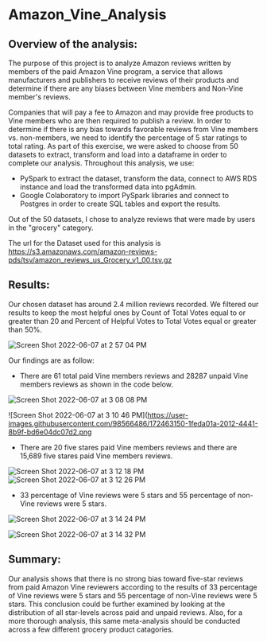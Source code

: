 # Amazon_Vine_Analysis

## Overview of the analysis:
The purpose of this project is to analyze Amazon reviews written by members of the paid Amazon Vine program, a service that allows manufacturers and publishers to receive reviews of their products and determine if there are any biases between Vine members and Non-Vine member's reviews.

Companies that will pay a fee to Amazon and may provide free products to Vine members who are then required to publish a review. In order to determine if there is any bias towards favorable reviews from Vine members vs. non-members, we need to identify the percentage of 5 star ratings to total rating. As part of this exercise, we were asked to choose from 50 datasets to extract, transform and load into a dataframe in order to complete our analysis. Throughout this analysis, we use:

* PySpark to extract the dataset, transform the data, connect to AWS RDS instance and load the transformed data into pgAdmin.
* Google Colaboratory to import PySpark libraries and connect to Postgres in order to create SQL tables and export the results.

Out of the 50 datasets, I chose to analyze reviews that were made by users in the "grocery" category.

The url for the Dataset used for this analysis is https://s3.amazonaws.com/amazon-reviews-pds/tsv/amazon_reviews_us_Grocery_v1_00.tsv.gz



## Results: 

Our chosen dataset has around 2.4 million reviews recorded.  We filtered our results to keep the most helpful ones by Count of Total Votes equal to or greater than 20 and Percent of Helpful Votes to Total Votes equal or greater than 50%.

![Screen Shot 2022-06-07 at 2 57 04 PM](https://user-images.githubusercontent.com/98566486/172460897-4e3018b4-773d-4d5d-a2cc-361f3d27d487.png)

Our findings are as follow:

* There are 61 total paid Vine members reviews and 28287 unpaid Vine members reviews as shown in the code below.

![Screen Shot 2022-06-07 at 3 08 08 PM](https://user-images.githubusercontent.com/98566486/172463047-e1a42fee-3b3e-442a-b5e3-e9dc04092bca.png)


![Screen Shot 2022-06-07 at 3 10 46 PM](https://user-images.githubusercontent.com/98566486/172463150-1feda01a-2012-4441-8b9f-bd6e04dc07d2.png

* There are 20 five stares paid Vine members reviews and there are 15,689 five stares paid Vine members reviews.

![Screen Shot 2022-06-07 at 3 12 18 PM](https://user-images.githubusercontent.com/98566486/172463549-706b439d-6ad6-4f8a-886f-2f398b93cef7.png)
![Screen Shot 2022-06-07 at 3 12 26 PM](https://user-images.githubusercontent.com/98566486/172463556-a1080229-86b8-4a7b-9fdc-f1598bbcbbf4.png)

* 33 percentage of Vine reviews were 5 stars and  55 percentage of non-Vine reviews were 5 stars.

![Screen Shot 2022-06-07 at 3 14 24 PM](https://user-images.githubusercontent.com/98566486/172463929-71c18189-038b-4679-8c66-3d484c1bb70c.png)

![Screen Shot 2022-06-07 at 3 14 32 PM](https://user-images.githubusercontent.com/98566486/172463976-725922e9-6d3f-484f-aa70-06859b67d475.png)



## Summary: 

Our analysis shows that there is no strong bias toward five-star reviews from paid Amazon Vine reviewers according to the results of 33 percentage of Vine reviews were 5 stars and  55 percentage of non-Vine reviews were 5 stars.  This conclusion could be further examined by looking at the distribution of all star-levels across paid and unpaid reviews. Also, for a more thorough analysis, this same meta-analysis should be conducted across a few different grocery product catagories.
